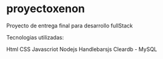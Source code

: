 # proyectoxenon

Proyecto de entrega final para desarrollo fullStack 

Tecnologias utilizadas:

Html
CSS
Javascriot
Nodejs
Handlebarsjs
Cleardb - MySQL
